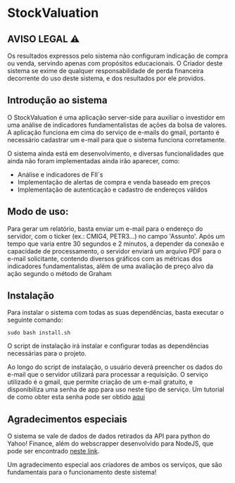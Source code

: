 # StockValuation

## AVISO LEGAL :warning:

Os resultados expressos pelo sistema não configuram indicação de compra ou venda, servindo apenas com propósitos educacionais. O Criador deste sistema se exime de qualquer responsabilidade de perda financeira decorrente do uso deste sistema, e dos resultados por ele providos.

## Introdução ao sistema

O StockValuation é uma aplicação server-side para auxiliar o investidor em uma análise de indicadores fundamentalistas de ações da bolsa de valores. A aplicação funciona em cima do serviço de e-mails do gmail, portanto é necessário cadastrar um e-mail para que o sistema funciona corretamente. 

O sistema ainda está em desenvolvimento, e diversas funcionalidades que ainda não foram implementadas ainda irão aparecer, como:

* Análise e indicadores de FII´s
* Implementação de alertas de compra e venda baseado em preços
* Implementação de autenticação e cadastro de endereços válidos 

## Modo de uso:

Para gerar um relatório, basta enviar um e-mail para o endereço do servidor, com o ticker (ex.: CMIG4, PETR3...) no campo 'Assunto'. Após um tempo que varia entre 30 segundos e 2 minutos, a depender da conexão e capacidade de processamento, o servidor enviará um arquivo PDF para o e-mail solicitante, contendo diversos gráficos com as métricas dos indicadores fundamentalistas, além de uma avaliação de preço alvo da ação segundo o método de Graham

## Instalação

Para instalar o sistema com todas as suas dependências, basta executar o seguinte comando:

    sudo bash install.sh

O script de instalação irá instalar e configurar todas as dependências necessárias para o projeto.

Ao longo do script de instalação, o usuário deverá preencher os dados do e-mail que o servidor utilizará para processar a requisição. O serviço utilizado é o gmail, que permite criação de um e-mail gratuito, e disponibiliza uma senha de app para uso neste tipo de serviço. Um tutorial de como obter esta senha pode ser obtido [aqui](https://www.treinaweb.com.br/blog/enviando-email-com-python-e-smtp)

## Agradecimentos especiais

O sistema se vale de dados de dados retirados da API para python do Yahoo! Finance, além do webscrapper desenvolvido para NodeJS, que pode ser encontrado [neste link](https://github.com/lfreneda/statusinvestj). 

Um agradecimento especial aos criadores de ambos os serviços, que são fundamentais para o funcionamento deste sistema!
